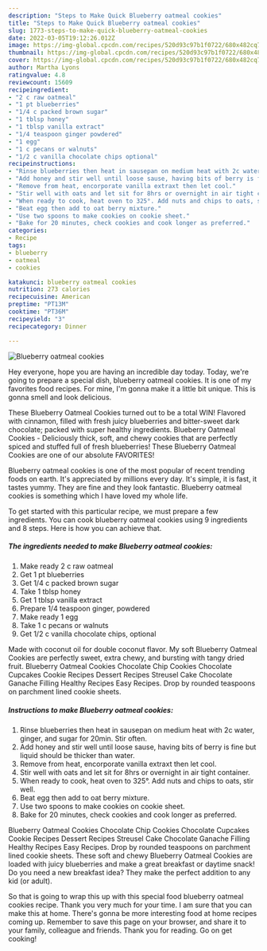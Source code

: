 ```yaml
---
description: "Steps to Make Quick Blueberry oatmeal cookies"
title: "Steps to Make Quick Blueberry oatmeal cookies"
slug: 1773-steps-to-make-quick-blueberry-oatmeal-cookies
date: 2022-03-05T19:12:26.012Z
image: https://img-global.cpcdn.com/recipes/520d93c97b1f0722/680x482cq70/blueberry-oatmeal-cookies-recipe-main-photo.jpg
thumbnail: https://img-global.cpcdn.com/recipes/520d93c97b1f0722/680x482cq70/blueberry-oatmeal-cookies-recipe-main-photo.jpg
cover: https://img-global.cpcdn.com/recipes/520d93c97b1f0722/680x482cq70/blueberry-oatmeal-cookies-recipe-main-photo.jpg
author: Martha Lyons
ratingvalue: 4.8
reviewcount: 15609
recipeingredient:
- "2 c raw oatmeal"
- "1 pt blueberries"
- "1/4 c packed brown sugar"
- "1 tblsp honey"
- "1 tblsp vanilla extract"
- "1/4 teaspoon ginger powdered"
- "1 egg"
- "1 c pecans or walnuts"
- "1/2 c vanilla chocolate chips optional"
recipeinstructions:
- "Rinse blueberries then heat in sausepan on medium heat with 2c water, ginger, and sugar for 20min. Stir often."
- "Add honey and stir well until loose sause, having bits of berry is fine but liquid should be thicker than water."
- "Remove from heat, encorporate vanilla extraxt then let cool."
- "Stir well with oats and let sit for 8hrs or overnight in air tight container."
- "When ready to cook, heat oven to 325°. Add nuts and chips to oats, stir well."
- "Beat egg then add to oat berry mixture."
- "Use two spoons to make cookies on cookie sheet."
- "Bake for 20 minutes, check cookies and cook longer as preferred."
categories:
- Recipe
tags:
- blueberry
- oatmeal
- cookies

katakunci: blueberry oatmeal cookies 
nutrition: 273 calories
recipecuisine: American
preptime: "PT13M"
cooktime: "PT36M"
recipeyield: "3"
recipecategory: Dinner

---
```



![Blueberry oatmeal cookies](https://img-global.cpcdn.com/recipes/520d93c97b1f0722/680x482cq70/blueberry-oatmeal-cookies-recipe-main-photo.jpg)

Hey everyone, hope you are having an incredible day today. Today, we're going to prepare a special dish, blueberry oatmeal cookies. It is one of my favorites food recipes. For mine, I'm gonna make it a little bit unique. This is gonna smell and look delicious.

These Blueberry Oatmeal Cookies turned out to be a total WIN! Flavored with cinnamon, filled with fresh juicy blueberries and bitter-sweet dark chocolate; packed with super healthy ingredients. Blueberry Oatmeal Cookies - Deliciously thick, soft, and chewy cookies that are perfectly spiced and stuffed full of fresh blueberries! These Blueberry Oatmeal Cookies are one of our absolute FAVORITES!

Blueberry oatmeal cookies is one of the most popular of recent trending foods on earth. It's appreciated by millions every day. It's simple, it is fast, it tastes yummy. They are fine and they look fantastic. Blueberry oatmeal cookies is something which I have loved my whole life.


To get started with this particular recipe, we must prepare a few ingredients. You can cook blueberry oatmeal cookies using 9 ingredients and 8 steps. Here is how you can achieve that.

<!--inarticleads1-->

##### The ingredients needed to make Blueberry oatmeal cookies:

1. Make ready 2 c raw oatmeal
1. Get 1 pt blueberries
1. Get 1/4 c packed brown sugar
1. Take 1 tblsp honey
1. Get 1 tblsp vanilla extract
1. Prepare 1/4 teaspoon ginger, powdered
1. Make ready 1 egg
1. Take 1 c pecans or walnuts
1. Get 1/2 c vanilla chocolate chips, optional


Made with coconut oil for double coconut flavor. My soft Blueberry Oatmeal Cookies are perfectly sweet, extra chewy, and bursting with tangy dried fruit. Blueberry Oatmeal Cookies Chocolate Chip Cookies Chocolate Cupcakes Cookie Recipes Dessert Recipes Streusel Cake Chocolate Ganache Filling Healthy Recipes Easy Recipes. Drop by rounded teaspoons on parchment lined cookie sheets. 

<!--inarticleads2-->

##### Instructions to make Blueberry oatmeal cookies:

1. Rinse blueberries then heat in sausepan on medium heat with 2c water, ginger, and sugar for 20min. Stir often.
1. Add honey and stir well until loose sause, having bits of berry is fine but liquid should be thicker than water.
1. Remove from heat, encorporate vanilla extraxt then let cool.
1. Stir well with oats and let sit for 8hrs or overnight in air tight container.
1. When ready to cook, heat oven to 325°. Add nuts and chips to oats, stir well.
1. Beat egg then add to oat berry mixture.
1. Use two spoons to make cookies on cookie sheet.
1. Bake for 20 minutes, check cookies and cook longer as preferred.


Blueberry Oatmeal Cookies Chocolate Chip Cookies Chocolate Cupcakes Cookie Recipes Dessert Recipes Streusel Cake Chocolate Ganache Filling Healthy Recipes Easy Recipes. Drop by rounded teaspoons on parchment lined cookie sheets. These soft and chewy Blueberry Oatmeal Cookies are loaded with juicy blueberries and make a great breakfast or daytime snack! Do you need a new breakfast idea? They make the perfect addition to any kid (or adult). 

So that is going to wrap this up with this special food blueberry oatmeal cookies recipe. Thank you very much for your time. I am sure that you can make this at home. There's gonna be more interesting food at home recipes coming up. Remember to save this page on your browser, and share it to your family, colleague and friends. Thank you for reading. Go on get cooking!
